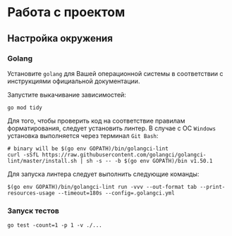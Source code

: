 # Работа с проектом

## Настройка окружения

### Golang

Установите `golang` для Вашей операционной системы в соответствии с инструкциями официальной документации. 

Запустите выкачивание зависимостей:

```shell
go mod tidy
```

Для того, чтобы проверить код на соответствие правилам форматирования, следует установить линтер. В случае с ОС `Windows` установка выполняется через терминал `Git Bash`:

```shell
# binary will be $(go env GOPATH)/bin/golangci-lint
curl -sSfL https://raw.githubusercontent.com/golangci/golangci-lint/master/install.sh | sh -s -- -b $(go env GOPATH)/bin v1.50.1
```

Для запуска линтера следует выполнить следующие команды:
```shell
$(go env GOPATH)/bin/golangci-lint run -vvv --out-format tab --print-resources-usage --timeout=180s --config=.golangci.yml
```

### Запуск тестов

```shell
go test -count=1 -p 1 -v ./...
```